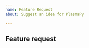 ```yaml
---
name: Feature Request
about: Suggest an idea for PlasmaPy

---
```


<!--

Thanks for opening an issue! To help us react appropriately to your report,
please first look through https://github.com/PlasmaPy/PlasmaPy/issues and check
whether no other issue already describes your problem.

For more general "how do I do X?" type questions, please speak to us in real
time on https://riot.im/app/#/room/#plasmapy:openastronomy.org or ask on Discourse
https://plasmapy.discourse.group

-->

## Feature request

<!--

Please include details of the feature you would like to see, why you would
like to see it/the use case

-->
